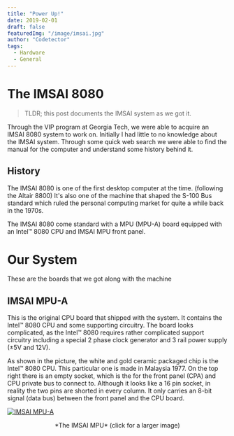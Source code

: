 ```yaml
---
title: "Power Up!"
date: 2019-02-01
draft: false
featuredImg: "/image/imsai.jpg"
author: "Codetector"
tags: 
  - Hardware
  - General
---
```

# The IMSAI 8080

> TLDR; this post documents the IMSAI system as we got it.

Through the VIP program at Georgia Tech, 
we were able to acquire an IMSAI 8080 system to work on.
Initially I had little to no knowledge about the IMSAI system. 
Through some quick web search we were able to find the manual for the computer 
and understand some history behind it. 

## History
The IMSAI 8080 is one of the first desktop computer at the time. 
(following the Altair 8800) It's also one of the machine that shaped the S-100 Bus
standard which ruled the personal computing market for quite a while back in the 1970s.

The IMSAI 8080 come standard with a MPU (MPU-A) board equipped with an Intel&trade; 8080 CPU and 
IMSAI MPU front panel. 

# Our System
These are the boards that we got along with the machine
## IMSAI MPU-A
This is the original CPU board that shipped with the system. It contains the Intel&trade; 8080
CPU and some supporting circuitry. The board looks complicated, as the Intel&trade; 8080 requires
rather complicated support circuitry including a special 2 phase clock generator 
and 3 rail power supply (±5V and 12V).

As shown in the picture, the white and gold ceramic packaged chip is the Intel&trade; 8080 CPU.
This particular one is made in Malaysia 1977.
On the top right there is an empty socket, which is the for the front panel (CPA) and CPU private 
bus to connect to. Although it looks like a 16 pin socket, in reality the two pins are shorted in 
every column. It only carries an 8-bit signal (data bus) between the front panel and the CPU board.

<a href="/image/post/powerup/MPU-A.jpeg" target="_blank">![IMSAI MPU-A](/image/post/powerup/thumb/MPU-A.jpeg)</a>
<center>*The IMSAI MPU* (click for a larger image)</center>